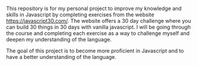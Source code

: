 This repository is for my personal project to improve my knowledge and skills in Javascript by completing exercises from the website https://javascript30.com/. The website offers a 30 day challenge where you can build 30 things in 30 days with vanilla javascript. I will be going through the course and completing each exercise as a way to challenge myself and deepen my understanding of the language.

The goal of this project is to become more proficient in Javascript and to have a better understanding of the language. 
